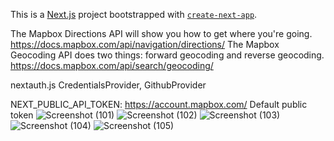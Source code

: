This is a [Next.js](https://nextjs.org/) project bootstrapped with [`create-next-app`](https://github.com/vercel/next.js/tree/canary/packages/create-next-app).

The Mapbox Directions API will show you how to get where you're going.
https://docs.mapbox.com/api/navigation/directions/
The Mapbox Geocoding API does two things: forward geocoding and reverse geocoding.
https://docs.mapbox.com/api/search/geocoding/

nextauth.js CredentialsProvider, GithubProvider

NEXT_PUBLIC_API_TOKEN: https://account.mapbox.com/
Default public token
![Screenshot (101)](https://github.com/nikitenko1/geocoding-maps/assets/20661870/f63bc224-5db4-4756-a50b-15dfe64a8159)
![Screenshot (102)](https://github.com/nikitenko1/geocoding-maps/assets/20661870/a0558a81-61f1-484c-a718-88445de6dad1)
![Screenshot (103)](https://github.com/nikitenko1/geocoding-maps/assets/20661870/898cab55-07b7-47bc-9b02-3d630cdf0308)
![Screenshot (104)](https://github.com/nikitenko1/geocoding-maps/assets/20661870/856bfe0a-6280-46c1-8e13-b5462b1eb105)
![Screenshot (105)](https://github.com/nikitenko1/geocoding-maps/assets/20661870/50919aed-1672-4367-a825-f900d811968a)
